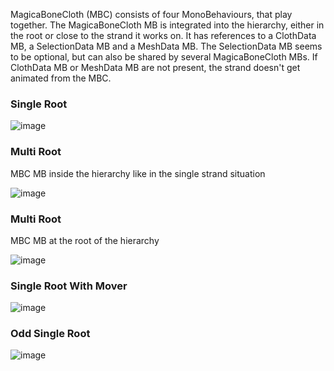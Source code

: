 MagicaBoneCloth (MBC) consists of four MonoBehaviours, that play together. The MagicaBoneCloth MB is integrated into the hierarchy, either in the root or close to the strand it works on. It has references to a ClothData MB, a SelectionData MB and a MeshData MB. The SelectionData MB seems to be optional, but can also be shared by several MagicaBoneCloth MBs. If ClothData MB or MeshData MB are not present, the strand doesn't get animated from the MBC.

### Single Root

![image](https://github.com/enimaroah-cubic/Sb3UGS/assets/104311725/ad8c9244-6a61-40bc-b87b-5d924a397f07)



### Multi Root

MBC MB inside the hierarchy like in the single strand situation


![image](https://github.com/enimaroah-cubic/Sb3UGS/assets/104311725/1ff09f94-7428-4b95-b6fd-bfca04b3ce68)



### Multi Root

MBC MB at the root of the hierarchy


![image](https://github.com/enimaroah-cubic/Sb3UGS/assets/104311725/da2e8cfe-767a-4e8a-a5bc-515990c7ead3)



### Single Root With Mover

![image](https://github.com/enimaroah-cubic/Sb3UGS/assets/104311725/d3fdc6d0-64f4-4241-a11c-4d27da04d506)



### Odd Single Root

![image](https://github.com/enimaroah-cubic/Sb3UGS/assets/104311725/b14717c2-7b33-4b1f-b689-66a2957bb052)
